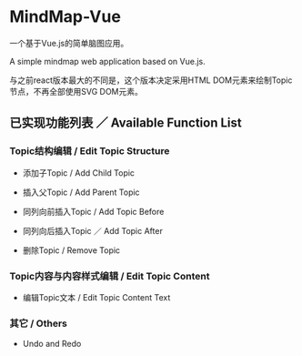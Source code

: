 # MindMap-Vue

一个基于Vue.js的简单脑图应用。

A simple mindmap web application based on Vue.js.

与之前react版本最大的不同是，这个版本决定采用HTML DOM元素来绘制Topic节点，不再全部使用SVG DOM元素。


## 已实现功能列表 ／ Available Function List

### Topic结构编辑 / Edit Topic Structure

* 添加子Topic / Add Child Topic

* 插入父Topic / Add Parent Topic

* 同列向前插入Topic / Add Topic Before

* 同列向后插入Topic ／ Add Topic After

* 删除Topic / Remove Topic

### Topic内容与内容样式编辑 / Edit Topic Content

* 编辑Topic文本 / Edit Topic Content Text

### 其它 / Others

* Undo and Redo